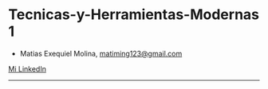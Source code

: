 # Tecnicas-y-Herramientas-Modernas 1
* Matias Exequiel Molina, <matiming123@gmail.com>

[Mi LinkedIn](https://www.linkedin.com/in/matias-exequiel-molina-b1855684/)
<hr>
